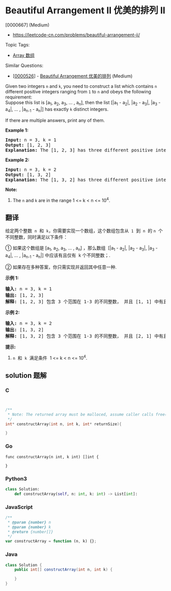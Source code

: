# Beautiful Arrangement II 优美的排列 II

[0000667] (Medium)

- https://leetcode-cn.com/problems/beautiful-arrangement-ii/

Topic Tags:

- [Array 数组](https://leetcode-cn.com/tag/array/)

Similar Questions:

- [[0000526](https://leetcode-cn.com/problems/beautiful-arrangement/)] - [Beautiful Arrangement 优美的排列](./0000526.beautiful-arrangement.md) (Medium)

Given two integers `n` and `k`, you need to construct a list which contains `n` different positive integers ranging from `1` to `n` and obeys the following requirement:  
Suppose this list is \[a<sub>1</sub>, a<sub>2</sub>, a<sub>3</sub>, ... , a<sub>n</sub>\], then the list \[|a<sub>1</sub> - a<sub>2</sub>|, |a<sub>2</sub> - a<sub>3</sub>|, |a<sub>3</sub> - a<sub>4</sub>|, ... , |a<sub>n-1</sub> - a<sub>n</sub>|\] has exactly `k` distinct integers.

If there are multiple answers, print any of them.

**Example 1:**

<pre><b>Input:</b> n = 3, k = 1
<b>Output:</b> [1, 2, 3]
<b>Explanation:</b> The [1, 2, 3] has three different positive integers ranging from 1 to 3, and the [1, 1] has exactly 1 distinct integer: 1.
</pre>

**Example 2:**

<pre><b>Input:</b> n = 3, k = 2
<b>Output:</b> [1, 3, 2]
<b>Explanation:</b> The [1, 3, 2] has three different positive integers ranging from 1 to 3, and the [2, 1] has exactly 2 distinct integers: 1 and 2.
</pre>

**Note:**

1.  The `n` and `k` are in the range 1 <= k < n <= 10<sup>4</sup>.

## 翻译

给定两个整数  `n`  和  `k`，你需要实现一个数组，这个数组包含从  `1`  到  `n`  的 `n`  个不同整数，同时满足以下条件：

① 如果这个数组是 \[a<sub>1</sub>, a<sub>2</sub>, a<sub>3</sub>, ... , a<sub>n</sub>\] ，那么数组  \[|a<sub>1</sub> - a<sub>2</sub>|, |a<sub>2</sub> - a<sub>3</sub>|, |a<sub>3</sub> - a<sub>4</sub>|, ... , |a<sub>n-1</sub> - a<sub>n</sub>|\] 中应该有且仅有  k 个不同整数；.

② 如果存在多种答案，你只需实现并返回其中任意一种.

**示例 1:**

<pre><strong>输入:</strong> n = 3, k = 1
<strong>输出:</strong> [1, 2, 3]
<strong>解释:</strong> [1, 2, 3] 包含 3 个范围在 1-3 的不同整数， 并且 [1, 1] 中有且仅有 1 个不同整数 : 1
</pre>

**示例 2:**

<pre><strong>输入:</strong> n = 3, k = 2
<strong>输出:</strong> [1, 3, 2]
<strong>解释:</strong> [1, 3, 2] 包含 3 个范围在 1-3 的不同整数， 并且 [2, 1] 中有且仅有 2 个不同整数: 1 和 2
</pre>

**提示:**

1.  `n`  和  `k`  满足条件  1 <= k < n <= 10<sup>4</sup>.

## solution 题解

### C

```c


/**
 * Note: The returned array must be malloced, assume caller calls free().
 */
int* constructArray(int n, int k, int* returnSize){

}


```

### Go

```golang
func constructArray(n int, k int) []int {

}
```

### Python3

```python
class Solution:
    def constructArray(self, n: int, k: int) -> List[int]:

```

### JavaScript

```javascript
/**
 * @param {number} n
 * @param {number} k
 * @return {number[]}
 */
var constructArray = function (n, k) {};
```

### Java

```java
class Solution {
    public int[] constructArray(int n, int k) {

    }
}
```
